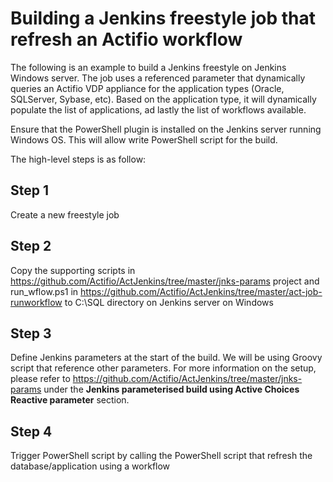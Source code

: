 # Building a Jenkins freestyle job that refresh an Actifio workflow

The following is an example to build a Jenkins freestyle on Jenkins Windows server. The job uses a referenced parameter that dynamically queries an Actifio VDP appliance for the application types (Oracle, SQLServer, Sybase, etc). Based on the application type, it will dynamically populate the list of applications, ad lastly the list of workflows available.

Ensure that the PowerShell plugin is installed on the Jenkins server running Windows OS. This will allow write PowerShell script for the build.

The high-level steps is as follow:

## Step 1
Create a new freestyle job

## Step 2
Copy the supporting scripts in https://github.com/Actifio/ActJenkins/tree/master/jnks-params project and run_wflow.ps1 in https://github.com/Actifio/ActJenkins/tree/master/act-job-runworkflow to C:\SQL directory on Jenkins server on Windows

## Step 3
Define Jenkins parameters at the start of the build. We will be using Groovy script that reference other parameters. For more information on the setup, please refer to https://github.com/Actifio/ActJenkins/tree/master/jnks-params under the **Jenkins parameterised build using Active Choices Reactive parameter** section.

## Step 4
Trigger PowerShell script by calling the PowerShell script that refresh the database/application using a workflow
